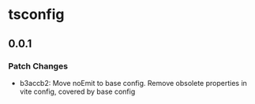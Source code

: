# tsconfig

## 0.0.1

### Patch Changes

- b3accb2: Move noEmit to base config. Remove obsolete properties in vite config, covered by base config
